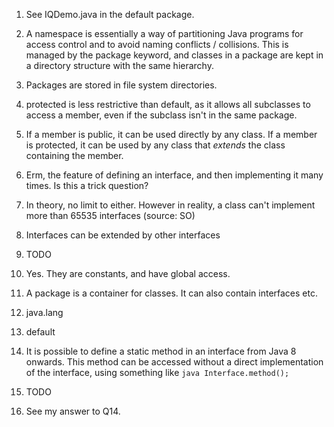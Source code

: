 
  1. See IQDemo.java in the default package.
  
  2. A namespace is essentially a way of partitioning Java programs for access control and to avoid naming conflicts / collisions. 
  This is managed by the package keyword, and classes in a package are kept in a directory structure with the same hierarchy.
  
  3. Packages are stored in file system directories.
  
  4. protected is less restrictive than default, as it allows all subclasses to access a member, even if the subclass isn't in the same package.
  
  5. If a member is public, it can be used directly by any class. If a member is protected, it can be used by any class that _extends_ the class containing the member.
  
  6. Erm, the feature of defining an interface, and then implementing it many times. Is this a trick question?
  
  7. In theory, no limit to either. However in reality, a class can't implement more than 65535 interfaces (source: SO)
  
  8. Interfaces can be extended by other interfaces
  
  9. TODO
  
  10. Yes. They are constants, and have global access.
  
  11. A package is a container for classes. It can also contain interfaces etc.
  
  12. java.lang
  
  13. default
  
  14. It is possible to define a static method in an interface from Java 8 onwards. 
  This method can be accessed without a direct implementation of the interface, using something like ```java Interface.method();```
  
  15. TODO
  
  16. See my answer to Q14.